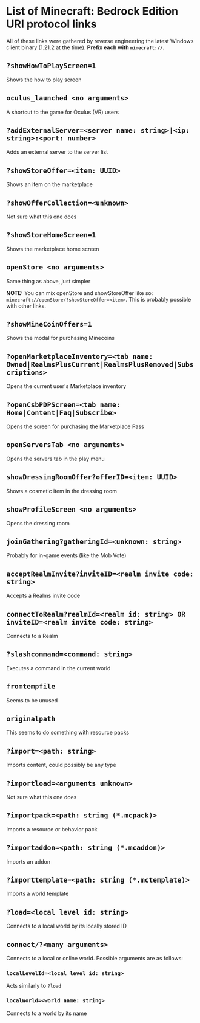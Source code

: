 # List of Minecraft: Bedrock Edition URI protocol links
All of these links were gathered by reverse engineering the latest Windows client binary (1.21.2 at the time). **Prefix each with `minecraft://`.**

## `?showHowToPlayScreen=1`
Shows the how to play screen

## `oculus_launched <no arguments>`
A shortcut to the game for Oculus (VR) users

## `?addExternalServer=<server name: string>|<ip: string>:<port: number>`
Adds an external server to the server list

## `?showStoreOffer=<item: UUID>`
Shows an item on the marketplace

## `?showOfferCollection=<unknown>`
Not sure what this one does

## `?showStoreHomeScreen=1`
Shows the marketplace home screen

## `openStore <no arguments>`
Same thing as above, just simpler

**NOTE:** You can mix openStore and showStoreOffer like so: `minecraft://openStore/?showStoreOffer=<item>`. This is probably possible with other links.

## `?showMineCoinOffers=1`
Shows the modal for purchasing Minecoins

## `?openMarketplaceInventory=<tab name: Owned|RealmsPlusCurrent|RealmsPlusRemoved|Subscriptions>`
Opens the current user's Marketplace inventory

## `?openCsbPDPScreen=<tab name: Home|Content|Faq|Subscribe>`
Opens the screen for purchasing the Marketplace Pass

## `openServersTab <no arguments>`
Opens the servers tab in the play menu

## `showDressingRoomOffer?offerID=<item: UUID>`
Shows a cosmetic item in the dressing room

## `showProfileScreen <no arguments>`
Opens the dressing room

## `joinGathering?gatheringId=<unknown: string>`
Probably for in-game events (like the Mob Vote)

## `acceptRealmInvite?inviteID=<realm invite code: string>`
Accepts a Realms invite code

## `connectToRealm?realmId=<realm id: string> OR inviteID=<realm invite code: string>`
Connects to a Realm

## `?slashcommand=<command: string>`
Executes a command in the current world

## `fromtempfile`
Seems to be unused

## `originalpath`
This seems to do something with resource packs

## `?import=<path: string>`
Imports content, could possibly be any type

## `?importload=<arguments unknown>`
Not sure what this one does

## `?importpack=<path: string (*.mcpack)>`
Imports a resource or behavior pack

## `?importaddon=<path: string (*.mcaddon)>`
Imports an addon

## `?importtemplate=<path: string (*.mctemplate)>`
Imports a world template

## `?load=<local level id: string>`
Connects to a local world by its locally stored ID

## `connect/?<many arguments>`
Connects to a local or online world. Possible arguments are as follows:

### `localLevelId=<local level id: string>`
Acts similarly to `?load`

### `localWorld=<world name: string>`
Connects to a world by its name